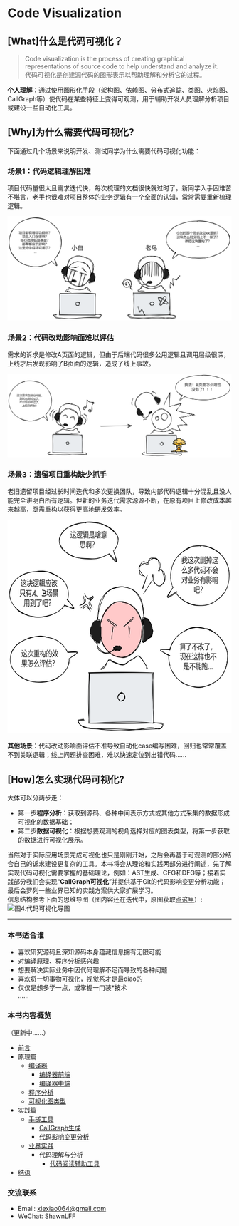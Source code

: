 # Code Visualization
## [What]什么是代码可视化？
> Code visualization is the process of creating graphical representations of source code to help understand and analyze it.  
代码可视化是创建源代码的图形表示以帮助理解和分析它的过程。

**个人理解**：通过使用图形化手段（架构图、依赖图、分布式追踪、类图、火焰图、CallGraph等）使代码在某些特征上变得可观测，用于辅助开发人员理解分析项目或建设一些自动化工具。

## [Why]为什么需要代码可视化?
下面通过几个场景来说明开发、测试同学为什么需要代码可视化功能：

### 场景1：代码逻辑理解困难
项目代码量很大且需求迭代快，每次梳理的文档很快就过时了。新同学入手困难苦不堪言，老手也很难对项目整体的业务逻辑有一个全面的认知，常常需要重新梳理逻辑。

![图1.代码逻辑理解困难](imgs/readme-picture-1.png)

### 场景2：代码改动影响面难以评估
需求的诉求是修改A页面的逻辑，但由于后端代码很多公用逻辑且调用层级很深，上线才后发现影响了B页面的逻辑，造成了线上事故。

![图2.影响面难以评估](imgs/readme-picture-2.png)

### 场景3：遗留项目重构缺少抓手
老旧遗留项目经过长时间迭代和多次更换团队，导致内部代码逻辑十分混乱且没人能完全讲明白所有逻辑。但新的业务迭代需求源源不断，在原有项目上修改成本越来越高，亟需重构以获得更高地研发效率。

<img src="imgs/readme-picture-3.png" width="600" height="480" alt="图3.遗留项目重构">

**其他场景**：代码改动影响面评估不准导致自动化case编写困难，回归也常常覆盖不到关联逻辑；线上问题排查困难，难以快速定位到出错代码......

## [How]怎么实现代码可视化?
大体可以分两步走：
- 第一步**程序分析**：获取到源码、各种中间表示方式或其他方式采集的数据形成可视化的数据基础；
- 第二步**数据可视化**：根据想要观测的视角选择对应的图表类型，将第一步获取的数据进行可视化展示。  

当然对于实际应用场景完成可视化也只是刚刚开始，之后会再基于可观测的部分结合自己的诉求建设更复杂的工具。本书将会从理论和实践两部分进行阐述，先了解实现代码可视化需要掌握的基础理论，例如：AST生成、CFG和DFG等；接着实践部分我们会实现“**CallGraph可视化**”并提供基于Git的代码影响变更分析功能；最后会罗列一些业界已知的实践方案供大家扩展学习。  
信息结构参考下面的思维导图（图内容还在迭代中，原图获取[点这里](base/code-visualization-map.xmind)）:
![图4.代码可视化导图](imgs/readme-picture-4.png)

---
### 本书适合谁
- 喜欢研究源码且深知源码本身蕴藏信息拥有无限可能
- 对编译原理、程序分析感兴趣
- 想要解决实际业务中因代码理解不足而导致的各种问题
- 喜欢将一切事物可视化，视觉系才是最diao的
- 仅仅是想多学一点，或掌握一门装*技术  
......

### 本书内容概览
（更新中......）
* [前言](README.md)
* 原理篇
    * [编译器](base/Compiler.md)
        * [编译器前端](base/Compiler-Front.md)
        * [编译器中端](base/Compiler-Mid.md)
    * [程序分析](base/Program-Analysis.md)
    * [可视化图类型](base/Graph.md)
* 实践篇
    * [手搓工具](practice/Tools.md)
        * [CallGraph生成](TBD)
        * [代码影响变更分析](TBD)
    * [业界实践](case/Case-Intro.md)
        * 代码理解与分析
            * [代码阅读辅助工具](case/Code-Read-Tools.md)
* [结语](TBD)

### 交流联系
- Email: [xiexiao064@gmail.com](mailto:xiexiao064@gmail.com)
- WeChat: ShawnLFF